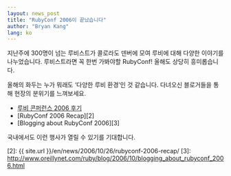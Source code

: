 ```yaml
---
layout: news_post
title: "RubyConf 2006이 끝났습니다"
author: "Bryan Kang"
lang: ko
---
```


지난주에 300명이 넘는 루비스트가 콜로라도 덴버에 모여 루비에 대해 다양한 이야기를 나누었습니다. 루비스트라면 꼭 한번
가봐야할 RubyConf! 올해도 상당히 흥미롭습니다.

올해의 화두는 누가 뭐래도 ‘다양한 루비 환경’인 것 같습니다. 다녀오신 블로거들을 통해 현장의 분위기를 느껴보세요.

* [루비 콘퍼런스 2006 후기][1]
* [RubyConf 2006 Recap][2]
* [Blogging about RubyConf 2006][3]

국내에서도 이런 행사가 열릴 수 있기를 기대합니다.



[1]: http://beyond.daesan.com/articles/2006/10/27/after-rubyconf-2006
[2]: {{ site.url }}/en/news/2006/10/26/rubyconf-2006-recap/
[3]: http://www.oreillynet.com/ruby/blog/2006/10/blogging_about_rubyconf_2006.html

